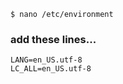 ```
$ nano /etc/environment
```

### add these lines...

```
LANG=en_US.utf-8
LC_ALL=en_US.utf-8
```
